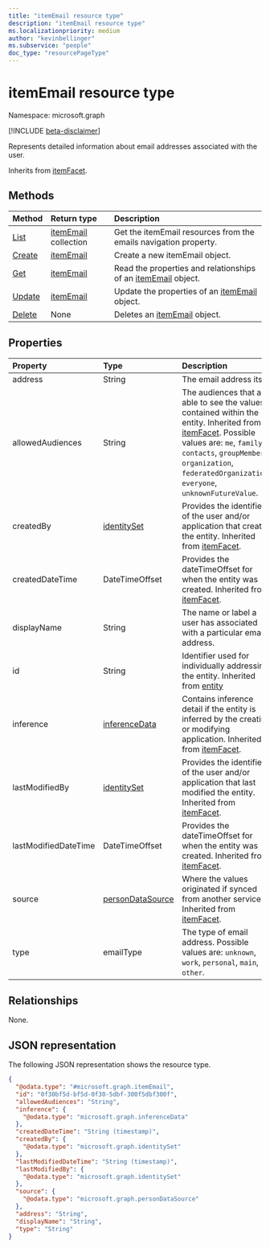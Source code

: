 ```yaml
---
title: "itemEmail resource type"
description: "itemEmail resource type"
ms.localizationpriority: medium
author: "kevinbellinger"
ms.subservice: "people"
doc_type: "resourcePageType"
---
```


# itemEmail resource type

Namespace: microsoft.graph

[!INCLUDE [beta-disclaimer](../../includes/beta-disclaimer.md)]

Represents detailed information about email addresses associated with the user.

Inherits from [itemFacet](../resources/itemfacet.md).

## Methods
|Method|Return type|Description|
|:---|:---|:---|
|[List](../api/profile-list-emails.md)|[itemEmail](../resources/itememail.md) collection|Get the itemEmail resources from the emails navigation property.|
|[Create](../api/profile-post-emails.md)|[itemEmail](../resources/itememail.md)|Create a new itemEmail object.|
|[Get](../api/itememail-get.md)|[itemEmail](../resources/itememail.md)|Read the properties and relationships of an [itemEmail](../resources/itememail.md) object.|
|[Update](../api/itememail-update.md)|[itemEmail](../resources/itememail.md)|Update the properties of an [itemEmail](../resources/itememail.md) object.|
|[Delete](../api/itememail-delete.md)|None|Deletes an [itemEmail](../resources/itememail.md) object.|

## Properties
|Property|Type|Description|
|:---|:---|:---|
|address|String|The email address itself.|
|allowedAudiences|String|The audiences that are able to see the values contained within the entity. Inherited from [itemFacet](../resources/itemfacet.md). Possible values are: `me`, `family`, `contacts`, `groupMembers`, `organization`, `federatedOrganizations`, `everyone`, `unknownFutureValue`.|
|createdBy|[identitySet](../resources/identityset.md)|Provides the identifier of the user and/or application that created the entity. Inherited from [itemFacet](../resources/itemfacet.md).|
|createdDateTime|DateTimeOffset|Provides the dateTimeOffset for when the entity was created. Inherited from [itemFacet](../resources/itemfacet.md).|
|displayName|String|The name or label a user has associated with a particular email address.|
|id|String|Identifier used for individually addressing the entity. Inherited from [entity](../resources/entity.md)|
|inference|[inferenceData](../resources/inferencedata.md)|Contains inference detail if the entity is inferred by the creating or modifying application. Inherited from [itemFacet](../resources/itemfacet.md).|
|lastModifiedBy|[identitySet](../resources/identityset.md)|Provides the identifier of the user and/or application that last modified the entity. Inherited from [itemFacet](../resources/itemfacet.md).|
|lastModifiedDateTime|DateTimeOffset|Provides the dateTimeOffset for when the entity was created. Inherited from [itemFacet](../resources/itemfacet.md).|
|source|[personDataSource](../resources/persondatasource.md)|Where the values originated if synced from another service. Inherited from [itemFacet](../resources/itemfacet.md).|
|type|emailType|The type of email address. Possible values are: `unknown`, `work`, `personal`, `main`, `other`.|

## Relationships
None.

## JSON representation
The following JSON representation shows the resource type.
<!-- {
  "blockType": "resource",
  "keyProperty": "id",
  "@odata.type": "microsoft.graph.itemEmail",
  "baseType": "microsoft.graph.itemFacet",
  "openType": false
}
-->
``` json
{
  "@odata.type": "#microsoft.graph.itemEmail",
  "id": "0f30bf5d-bf5d-0f30-5dbf-300f5dbf300f",
  "allowedAudiences": "String",
  "inference": {
    "@odata.type": "microsoft.graph.inferenceData"
  },
  "createdDateTime": "String (timestamp)",
  "createdBy": {
    "@odata.type": "microsoft.graph.identitySet"
  },
  "lastModifiedDateTime": "String (timestamp)",
  "lastModifiedBy": {
    "@odata.type": "microsoft.graph.identitySet"
  },
  "source": {
    "@odata.type": "microsoft.graph.personDataSource"
  },
  "address": "String",
  "displayName": "String",
  "type": "String"
}
```


